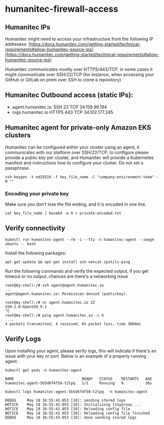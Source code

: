 # humanitec-firewall-access

## Humanitec IPs
Humanitec might need to access your infrastructure from the following IP addresess: [https://docs.humanitec.com/getting-started/technical-requirements#allow-humanitec-source-ips](https://docs.humanitec.com/getting-started/technical-requirements#allow-humanitec-source-ips)

Humanitec communicates mostly over HTTPS/443/TCP, in some cases it might communicate over SSH/22/TCP (for instance, when accessing your GitHub or GitLab on prem over SSH to clone a repository)

## Humanitec Outbound access (static IPs):
  - agent.humanitec.io: SSH   22  TCP 34.159.99.194
  - logs.humanitec.io   HTTPS 443 TCP 34.102.177.245

## Humanitec agent for private-only Amazon EKS clusters
Humanitec can be configured within your cluster using an agent, it communicates with our platform over SSH/22/TCP, to configure please provide a public key per cluster, and Humanitec will provide a Kubernetes manifest and instructions how to configure your cluster. Do not set a passphrase.

```
ssh-keygen -t ed25519 -f key_file_name -C "company-environment-team" -N ""
```

### Encoding your private key
Make sure you don't lose the file ending, and it is encoded in one line.
```
cat key_file_name | base64 -w 0 > private-encoded.txt
```

## Verify connectivity
```
kubectl run humanitec-agent --rm -i --tty -n humanitec-agent --image ubuntu -- bash
```
Install the following packages:
```
apt-get update && apt-get install ssh netcat iputils-ping
```
Run the following commands and verify the expected output, if you get timeout or no output, chances are there's a networking issue
```
root@my-shell:/# ssh agent@agent.humanitec.io
...
agent@agent.humanitec.io: Permission denied (publickey).

root@my-shell:/# nc agent.humanitec.io 22
SSH-2.0-OpenSSH_9.1
^C
root@my-shell:/# ping agent.humanitec.io -c 4
....
4 packets transmitted, 4 received, 0% packet loss, time 3004ms
```

## Verify Logs
Upon installing your agent, please verify logs, this will indicate if there's an issue with your key or port. Below is an example of a properly running agent:
```
kubectl get pods -n humanitec-agent

NAME                               READY   STATUS    RESTARTS   AGE
humanitec-agent-5b5d6f4f58-t2lpq   1/1     Running   0          36s
```

```
kubectl logs humanitec-agent-5b5d6f4f58-t2lpq  -n humanitec-agent

DEBUG     May 18 16:55:43.053 [10]: sending stored logs
NOTICE    May 18 16:55:43.053 [10]: Initializing tinyproxy ...
NOTICE    May 18 16:55:43.053 [10]: Reloading config file
NOTICE    May 18 16:55:43.053 [10]: Reloading config file finished
DEBUG     May 18 16:55:43.053 [10]: done sending stored logs
```
